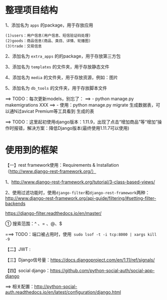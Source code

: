 # 整理项目结构

1、添加名为 `apps` 的package，用于存放应用

    (1)users：用户信息(用户信息、短信验证码处理)
    (2)goods：商品信息(商品、类目、详情、轮播图)
    (3)trade：交易信息

2、添加名为 `extra_apps` 的的package，用于存放第三方包

3、添加名为 `templates` 的文件夹，用于存放静态文件

4、添加名为 `media` 的文件夹，用于存放资源，例如：图片

5、添加名为 `db_tools` 的文件夹，用于存放脚本文件

==> TODO：每次更新models，别忘了：
==>   - python manage.py makemigrations XXX
==>   - 使用：python manage.py migrate 生成数据表，可以通N过avicat Premium等工具看到        生成的表

==> TODO：这里起初使用django版本：1.11.9，出现了点击“增加商品”等“增加”操作时报错，解决方案：降低Django版本(最终使用1.11.7可以使用)

# 使用到的框架

【一】rest framework使用：Requirements & Installation（http://www.django-rest-framework.org/）

1、http://www.django-rest-framework.org/tutorial/3-class-based-views/

2、使用过滤功能时，使用`django-filter`和`django-rest-framework`两种：http://www.django-rest-framework.org/api-guide/filtering/#setting-filter-backends

https://django-filter.readthedocs.io/en/master/

① 搜索范围：^ 、= 、@、$

===> TODO：端口被占用时，使用` sudo lsof -t -i tcp:8000 | xargs kill -9`

【二】JWT :

【三】Django信号量：https://docs.djangoproject.com/en/1.11/ref/signals/

【四】social django：https://github.com/python-social-auth/social-app-django 

==> 相关配置：http://python-social-auth.readthedocs.io/en/latest/configuration/django.html